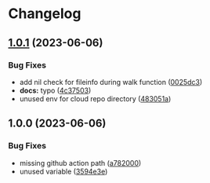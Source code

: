 # Changelog

## [1.0.1](https://github.com/lgdd/liferay-cloud-upgrade-action/compare/v1.0.0...v1.0.1) (2023-06-06)


### Bug Fixes

* add nil check for fileinfo during walk function ([0025dc3](https://github.com/lgdd/liferay-cloud-upgrade-action/commit/0025dc3f2b26aab04c37113a261f2040f7b9e714))
* **docs:** typo ([4c37503](https://github.com/lgdd/liferay-cloud-upgrade-action/commit/4c3750345616cbb18e76f37257dc5e36169a9cda))
* unused env for cloud repo directory ([483051a](https://github.com/lgdd/liferay-cloud-upgrade-action/commit/483051a03861cd5aade6e7c90d14249aab39eea8))

## 1.0.0 (2023-06-06)


### Bug Fixes

* missing github action path ([a782000](https://github.com/lgdd/liferay-cloud-upgrade-action/commit/a78200057550c1b60cdb3788870957c56917d69c))
* unused variable ([3594e3e](https://github.com/lgdd/liferay-cloud-upgrade-action/commit/3594e3e215f5f49fafb9201355ad95a34558e56e))
